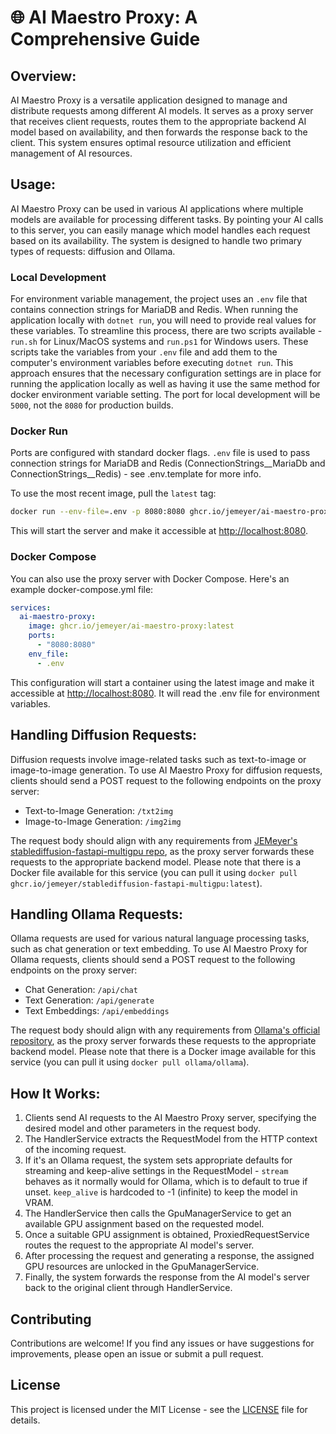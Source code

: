 # 🌐 **AI Maestro Proxy: A Comprehensive Guide**

## Overview:
AI Maestro Proxy is a versatile application designed to manage and distribute requests among different AI models. It serves as a proxy server that receives client requests, routes them to the appropriate backend AI model based on availability, and then forwards the response back to the client. This system ensures optimal resource utilization and efficient management of AI resources.

## Usage:
AI Maestro Proxy can be used in various AI applications where multiple models are available for processing different tasks. By pointing your AI calls to this server, you can easily manage which model handles each request based on its availability. The system is designed to handle two primary types of requests: diffusion and Ollama.

### Local Development

For environment variable management, the project uses an `.env` file that contains connection strings for MariaDB and Redis. When running the application locally with `dotnet run`, you will need to provide real values for these variables. To streamline this process, there are two scripts available - `run.sh` for Linux/MacOS systems and `run.ps1` for Windows users. These scripts take the variables from your `.env` file and add them to the computer's environment variables before executing `dotnet run`. This approach ensures that the necessary configuration settings are in place for running the application locally as well as having it use the same method for docker environment variable setting. The port for local development will be `5000`, not the `8080` for production builds.

### Docker Run

Ports are configured with standard docker flags. `.env` file is used to pass connection strings for MariaDB and Redis (ConnectionStrings__MariaDb and ConnectionStrings__Redis) - see .env.template for more info.

To use the most recent image, pull the `latest` tag:

```bash
docker run --env-file=.env -p 8080:8080 ghcr.io/jemeyer/ai-maestro-proxy:latest
```

This will start the server and make it accessible at <http://localhost:8080>.

### Docker Compose

You can also use the proxy server with Docker Compose. Here's an example docker-compose.yml file:

```yaml
services:
  ai-maestro-proxy:
    image: ghcr.io/jemeyer/ai-maestro-proxy:latest
    ports:
      - "8080:8080"
    env_file:
      - .env
```

This configuration will start a container using the latest image and make it accessible at <http://localhost:8080>. It will read the .env file for environment variables.

## Handling Diffusion Requests:
Diffusion requests involve image-related tasks such as text-to-image or image-to-image generation. To use AI Maestro Proxy for diffusion requests, clients should send a POST request to the following endpoints on the proxy server:

- Text-to-Image Generation: `/txt2img`
- Image-to-Image Generation: `/img2img`

The request body should align with any requirements from [JEMeyer's stablediffusion-fastapi-multigpu repo](https://github.com/JEMeyer/stablediffusion-fastapi-multigpu), as the proxy server forwards these requests to the appropriate backend model. Please note that there is a Docker file available for this service (you can pull it using `docker pull ghcr.io/jemeyer/stablediffusion-fastapi-multigpu:latest`).

## Handling Ollama Requests:
Ollama requests are used for various natural language processing tasks, such as chat generation or text embedding. To use AI Maestro Proxy for Ollama requests, clients should send a POST request to the following endpoints on the proxy server:

- Chat Generation: `/api/chat`
- Text Generation: `/api/generate`
- Text Embeddings: `/api/embeddings`

The request body should align with any requirements from [Ollama's official repository](https://github.com/ollama/ollama), as the proxy server forwards these requests to the appropriate backend model. Please note that there is a Docker image available for this service (you can pull it using `docker pull ollama/ollama`).

## How It Works:
1. Clients send AI requests to the AI Maestro Proxy server, specifying the desired model and other parameters in the request body.
2. The HandlerService extracts the RequestModel from the HTTP context of the incoming request.
3. If it's an Ollama request, the system sets appropriate defaults for streaming and keep-alive settings in the RequestModel -  `stream` behaves as it normally would for Ollama, which is to default to true if unset. `keep_alive` is hardcoded to -1 (infinite) to keep the model in VRAM.
4. The HandlerService then calls the GpuManagerService to get an available GPU assignment based on the requested model.
5. Once a suitable GPU assignment is obtained, ProxiedRequestService routes the request to the appropriate AI model's server.
6. After processing the request and generating a response, the assigned GPU resources are unlocked in the GpuManagerService.
7. Finally, the system forwards the response from the AI model's server back to the original client through HandlerService.

## Contributing

Contributions are welcome! If you find any issues or have suggestions for improvements, please open an issue or submit a pull request.

## License

This project is licensed under the MIT License - see the [LICENSE](LICENSE) file for details.
